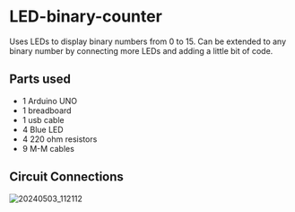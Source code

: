 # LED-binary-counter

Uses LEDs to display binary numbers from 0 to 15. Can be extended to any binary number by connecting more LEDs and adding a little bit of code. 

## Parts used
- 1 Arduino UNO
- 1 breadboard
- 1 usb cable
- 4 Blue LED
- 4 220 ohm resistors
- 9 M-M cables

## Circuit Connections
![20240503_112112](https://github.com/shriram-sg/random-arduino-projects/assets/41722013/a81b8aba-2074-4cd6-ab6a-07021fef4d45)
